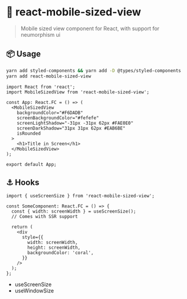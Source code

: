 # 🍑 react-mobile-sized-view

> Mobile sized view component for React, with support for neumorphism ui

## 📦 Usage

```bash
yarn add styled-components && yarn add -D @types/styled-components
yarn add react-mobile-sized-view
```

```tsx
import React from 'react';
import MobileSizedView from 'react-mobile-sized-view';

const App: React.FC = () => (
  <MobileSizedView
    backgroundColor="#F6DADB"
    screenBackgroundColor="#fefefe"
    screenLightShadow="-31px -31px 62px #FAE0E0"
    screenDarkShadow="31px 31px 62px #EAB6BE"
    isRounded
  >
    <h1>Title in Screen</h1>
  </MobileSizedView>
);

export default App;
```

## ⚓️ Hooks

```tsx
import { useScreenSize } from 'react-mobile-sized-view';

const SomeComponent: React.FC = () => {
  const { width: screenWidth } = useScreenSize();
  // Comes with SSR support

  return (
    <div
      style={{
        width: screenWidth,
        height: screenWidth,
        backgroundColor: 'coral',
      }}
    />
  );
};
```

- useScreenSize
- useWindowSize
